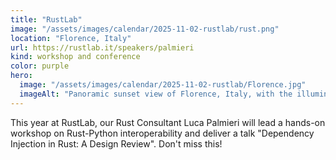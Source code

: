 ```yaml
---
title: "RustLab"
image: "/assets/images/calendar/2025-11-02-rustlab/rust.png"
location: "Florence, Italy"
url: https://rustlab.it/speakers/palmieri
kind: workshop and conference
color: purple
hero:
  image: "/assets/images/calendar/2025-11-02-rustlab/Florence.jpg"
  imageAlt: "Panoramic sunset view of Florence, Italy, with the illuminated Duomo and city lights againts the backdrop of rolling hills"
---
```


This year at RustLab, our Rust Consultant Luca Palmieri will lead a hands-on workshop on Rust-Python interoperability and deliver a talk "Dependency Injection in Rust: A Design Review". Don't miss this!
